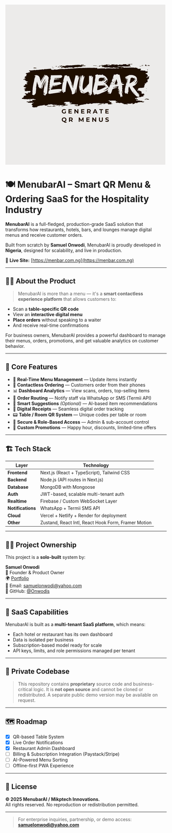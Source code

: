 ![Banner](https://raw.githubusercontent.com/Onwodis/menubarai-showcase/main/menubar.png)
# 🍽️ MenubarAI – Smart QR Menu & Ordering SaaS for the Hospitality Industry

**MenubarAI** is a full-fledged, production-grade SaaS solution that transforms how restaurants, hotels, bars, and lounges manage digital menus and receive customer orders. 

Built from scratch by **Samuel Onwodi**, MenubarAI is proudly developed in **Nigeria**, designed for scalability, and live in production.

🔗 **Live Site:** [https://menbar.com.ng](https://menbar.com.ng)

---


## 🧑‍💼 About the Product

> MenubarAI is more than a menu — it's a **smart contactless experience platform** that allows customers to:
- Scan a **table-specific QR code**
- View an **interactive digital menu**
- **Place orders** without speaking to a waiter
- And receive real-time confirmations

For business owners, MenubarAI provides a powerful dashboard to manage their menus, orders, promotions, and get valuable analytics on customer behavior.

---

## 🚀 Core Features

- 🔄 **Real-Time Menu Management** — Update items instantly
- 🛒 **Contactless Ordering** — Customers order from their phones
- 📊 **Dashboard Analytics** — View scans, orders, top-selling items
- 💬 **Order Routing** — Notify staff via WhatsApp or SMS (Termii API)
- 🧠 **Smart Suggestions** *(Optional)* — AI-based item recommendations
- 🧾 **Digital Receipts** — Seamless digital order tracking
- 📟 **Table / Room QR System** — Unique codes per table or room
- 🔐 **Secure & Role-Based Access** — Admin & sub-account control
- 🧩 **Custom Promotions** — Happy hour, discounts, limited-time offers

---

## 🏗️ Tech Stack

| Layer       | Technology                      |
|-------------|----------------------------------|
| **Frontend**| Next.js (React + TypeScript), Tailwind CSS |
| **Backend** | Node.js (API routes in Next.js) |
| **Database**| MongoDB with Mongoose           |
| **Auth**    | JWT-based, scalable multi-tenant auth |
| **Realtime**| Firebase / Custom WebSocket Layer |
| **Notifications** | WhatsApp + Termii SMS API |
| **Cloud**   | Vercel + Netlify + Render for deployment |
| **Other**   | Zustand, React Intl, React Hook Form, Framer Motion |

---

## 👨‍💻 Project Ownership

This project is a **solo-built** system by:

**Samuel Onwodi**  
🏢 Founder & Product Owner  
🌍 [Portfolio](https://samuelonwodi.netlify.app)  
📧 Email: samuelonwodi@yahoo.com  
🔗 GitHub: [@Onwodis](https://github.com/Onwodis)

---

## 🧳 SaaS Capabilities

MenubarAI is built as a **multi-tenant SaaS platform**, which means:
- Each hotel or restaurant has its own dashboard
- Data is isolated per business
- Subscription-based model ready for scale
- API keys, limits, and role permissions managed per tenant

---

## 🔐 Private Codebase

> This repository contains **proprietary** source code and business-critical logic. It is **not open source** and cannot be cloned or redistributed. A separate public demo version may be available on request.

---

## 🗺️ Roadmap

- [x] QR-based Table System
- [x] Live Order Notifications
- [x] Restaurant Admin Dashboard
- [ ] Billing & Subscription Integration (Paystack/Stripe)
- [ ] AI-Powered Menu Sorting
- [ ] Offline-first PWA Experience

---

## 📄 License

**© 2025 MenubarAI / Mikptech Innovations.**  
All rights reserved. No reproduction or redistribution permitted.

---

> For enterprise inquiries, partnership, or demo access: **samuelonwodi@yahoo.com**

